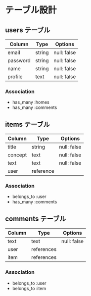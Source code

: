 # テーブル設計

## users テーブル

| Column     | Type   | Options     |
| ---------- | ------ | ----------- |
| email      | string | null: false |
| password   | string | null: false |
| name       | string | null: false |
| profile    | text   | null: false |

### Association

- has_many :homes
- has_many :comments

## items テーブル

| Column     | Type      | Options     |
| ---------- | --------- | ----------- |
| title      | string    | null: false |
| concept    | text      | null: false |
| text       | text      | null: false |
| user       | reference |             |

### Association

- belongs_to :user
- has_many :comments

## comments テーブル

| Column    | Type       | Options     |
| --------- | ---------- | ----------- |
| text      | text       | null: false |
| user      | references |             |
| item      | references |             |

### Association

- belongs_to :user
- belongs_to :item